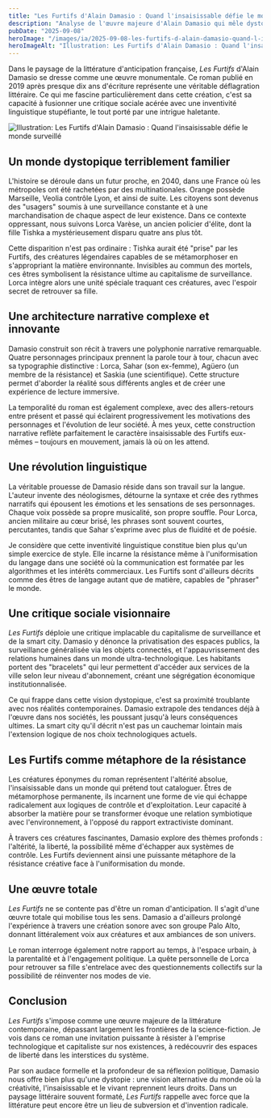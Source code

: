 ```yaml
---
title: "Les Furtifs d'Alain Damasio : Quand l'insaisissable défie le monde surveillé"
description: "Analyse de l'œuvre majeure d'Alain Damasio qui mêle dystopie technologique, créatures fantastiques et révolution linguistique dans une France privatisée."
pubDate: "2025-09-08"
heroImage: "/images/ia/2025-09-08-les-furtifs-d-alain-damasio-quand-l-insaisissable-defie-le-m-9da443-hero/2025-09-08-les-furtifs-d-alain-damasio-quand-l-insaisissable-defie-le-m-9da443-hero.png"
heroImageAlt: "Illustration: Les Furtifs d'Alain Damasio : Quand l'insaisissable défie le monde surveillé"
---
```


Dans le paysage de la littérature d'anticipation française, *Les Furtifs* d'Alain Damasio se dresse comme une œuvre monumentale. Ce roman publié en 2019 après presque dix ans d'écriture représente une véritable déflagration littéraire. Ce qui me fascine particulièrement dans cette création, c'est sa capacité à fusionner une critique sociale acérée avec une inventivité linguistique stupéfiante, le tout porté par une intrigue haletante.


<picture><source srcset="/images/ia/2025-09-08-les-furtifs-d-alain-damasio-quand-l-insaisissable-defie-le-m-9da443-inline/2025-09-08-les-furtifs-d-alain-damasio-quand-l-insaisissable-defie-le-m-9da443-inline.avif" type="image/avif" /><source srcset="/images/ia/2025-09-08-les-furtifs-d-alain-damasio-quand-l-insaisissable-defie-le-m-9da443-inline/2025-09-08-les-furtifs-d-alain-damasio-quand-l-insaisissable-defie-le-m-9da443-inline.webp" type="image/webp" /><img src="/images/ia/2025-09-08-les-furtifs-d-alain-damasio-quand-l-insaisissable-defie-le-m-9da443-inline/2025-09-08-les-furtifs-d-alain-damasio-quand-l-insaisissable-defie-le-m-9da443-inline.png" alt="Illustration: Les Furtifs d'Alain Damasio : Quand l'insaisissable défie le monde surveillé" loading="lazy" decoding="async" /></picture>


## Un monde dystopique terriblement familier

L'histoire se déroule dans un futur proche, en 2040, dans une France où les métropoles ont été rachetées par des multinationales. Orange possède Marseille, Veolia contrôle Lyon, et ainsi de suite. Les citoyens sont devenus des "usagers" soumis à une surveillance constante et à une marchandisation de chaque aspect de leur existence. Dans ce contexte oppressant, nous suivons Lorca Varèse, un ancien policier d'élite, dont la fille Tishka a mystérieusement disparu quatre ans plus tôt.

Cette disparition n'est pas ordinaire : Tishka aurait été "prise" par les Furtifs, des créatures légendaires capables de se métamorphoser en s'appropriant la matière environnante. Invisibles au commun des mortels, ces êtres symbolisent la résistance ultime au capitalisme de surveillance. Lorca intègre alors une unité spéciale traquant ces créatures, avec l'espoir secret de retrouver sa fille.

## Une architecture narrative complexe et innovante

Damasio construit son récit à travers une polyphonie narrative remarquable. Quatre personnages principaux prennent la parole tour à tour, chacun avec sa typographie distinctive : Lorca, Sahar (son ex-femme), Agüero (un membre de la résistance) et Saskia (une scientifique). Cette structure permet d'aborder la réalité sous différents angles et de créer une expérience de lecture immersive.

La temporalité du roman est également complexe, avec des allers-retours entre présent et passé qui éclairent progressivement les motivations des personnages et l'évolution de leur société. À mes yeux, cette construction narrative reflète parfaitement le caractère insaisissable des Furtifs eux-mêmes – toujours en mouvement, jamais là où on les attend.

## Une révolution linguistique

La véritable prouesse de Damasio réside dans son travail sur la langue. L'auteur invente des néologismes, détourne la syntaxe et crée des rythmes narratifs qui épousent les émotions et les sensations de ses personnages. Chaque voix possède sa propre musicalité, son propre souffle. Pour Lorca, ancien militaire au cœur brisé, les phrases sont souvent courtes, percutantes, tandis que Sahar s'exprime avec plus de fluidité et de poésie.

Je considère que cette inventivité linguistique constitue bien plus qu'un simple exercice de style. Elle incarne la résistance même à l'uniformisation du langage dans une société où la communication est formatée par les algorithmes et les intérêts commerciaux. Les Furtifs sont d'ailleurs décrits comme des êtres de langage autant que de matière, capables de "phraser" le monde.

## Une critique sociale visionnaire

*Les Furtifs* déploie une critique implacable du capitalisme de surveillance et de la smart city. Damasio y dénonce la privatisation des espaces publics, la surveillance généralisée via les objets connectés, et l'appauvrissement des relations humaines dans un monde ultra-technologique. Les habitants portent des "bracelets" qui leur permettent d'accéder aux services de la ville selon leur niveau d'abonnement, créant une ségrégation économique institutionnalisée.

Ce qui frappe dans cette vision dystopique, c'est sa proximité troublante avec nos réalités contemporaines. Damasio extrapole des tendances déjà à l'œuvre dans nos sociétés, les poussant jusqu'à leurs conséquences ultimes. La smart city qu'il décrit n'est pas un cauchemar lointain mais l'extension logique de nos choix technologiques actuels.

## Les Furtifs comme métaphore de la résistance

Les créatures éponymes du roman représentent l'altérité absolue, l'insaisissable dans un monde qui prétend tout cataloguer. Êtres de métamorphose permanente, ils incarnent une forme de vie qui échappe radicalement aux logiques de contrôle et d'exploitation. Leur capacité à absorber la matière pour se transformer évoque une relation symbiotique avec l'environnement, à l'opposé du rapport extractiviste dominant.

À travers ces créatures fascinantes, Damasio explore des thèmes profonds : l'altérité, la liberté, la possibilité même d'échapper aux systèmes de contrôle. Les Furtifs deviennent ainsi une puissante métaphore de la résistance créative face à l'uniformisation du monde.

## Une œuvre totale

*Les Furtifs* ne se contente pas d'être un roman d'anticipation. Il s'agit d'une œuvre totale qui mobilise tous les sens. Damasio a d'ailleurs prolongé l'expérience à travers une création sonore avec son groupe Palo Alto, donnant littéralement voix aux créatures et aux ambiances de son univers.

Le roman interroge également notre rapport au temps, à l'espace urbain, à la parentalité et à l'engagement politique. La quête personnelle de Lorca pour retrouver sa fille s'entrelace avec des questionnements collectifs sur la possibilité de réinventer nos modes de vie.

## Conclusion

*Les Furtifs* s'impose comme une œuvre majeure de la littérature contemporaine, dépassant largement les frontières de la science-fiction. Je vois dans ce roman une invitation puissante à résister à l'emprise technologique et capitaliste sur nos existences, à redécouvrir des espaces de liberté dans les interstices du système.

Par son audace formelle et la profondeur de sa réflexion politique, Damasio nous offre bien plus qu'une dystopie : une vision alternative du monde où la créativité, l'insaisissable et le vivant reprennent leurs droits. Dans un paysage littéraire souvent formaté, *Les Furtifs* rappelle avec force que la littérature peut encore être un lieu de subversion et d'invention radicale.